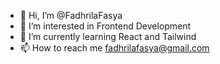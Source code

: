 - 👋 Hi, I’m @FadhrilaFasya
- 👀 I’m interested in Frontend Development
- 🌱 I’m currently learning React and Tailwind
- 📫 How to reach me fadhrilafasya@gmail.com

<!---
FadhrilaFasya/FadhrilaFasya is a ✨ special ✨ repository because its `README.md` (this file) appears on your GitHub profile.
You can click the Preview link to take a look at your changes.
--->
